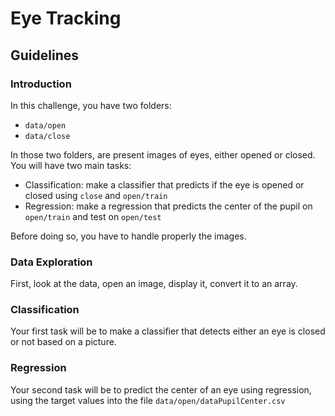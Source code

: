 # Eye Tracking

## Guidelines

### Introduction

In this challenge, you have two folders:
* `data/open`
* `data/close`

In those two folders, are present images of eyes, either opened or closed. You will have two main tasks:
* Classification: make a classifier that predicts if the eye is opened or closed using `close` and `open/train`
* Regression: make a regression that predicts the center of the pupil on `open/train` and test on `open/test`

Before doing so, you have to handle properly the images.

### Data Exploration
First, look at the data, open an image, display it, convert it to an array.

### Classification

Your first task will be to make a classifier that detects either an eye is closed or not based on a picture.

### Regression

Your second task will be to predict the center of an eye using regression, using the target values into the file `data/open/dataPupilCenter.csv`


